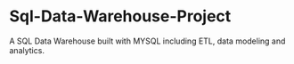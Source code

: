 # Sql-Data-Warehouse-Project
A SQL Data Warehouse built with MYSQL including ETL, data modeling and analytics.
